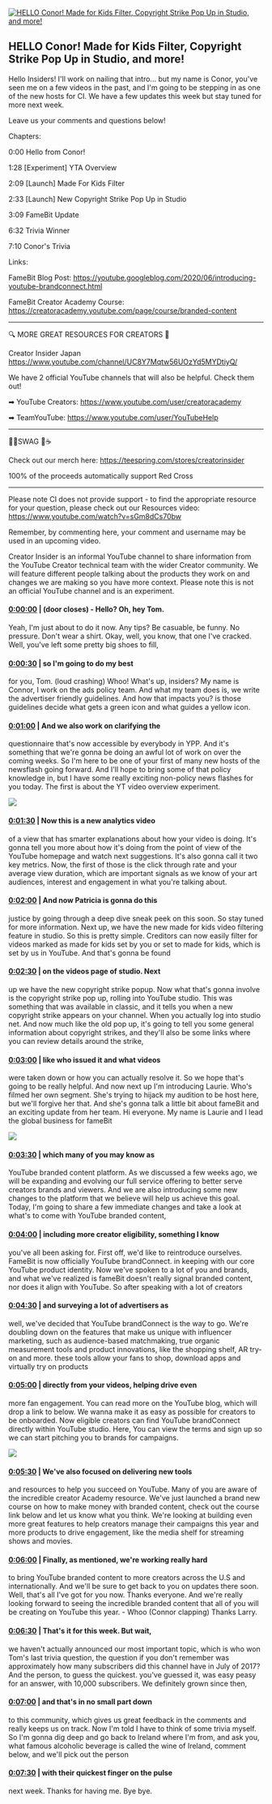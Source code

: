 [![HELLO Conor! Made for Kids Filter, Copyright Strike Pop Up in Studio, and more!](https://i.ytimg.com/vi/5LO3c6WT_4E/maxresdefault.jpg)](https://www.youtube.com/watch?v=5LO3c6WT_4E)

## HELLO Conor! Made for Kids Filter, Copyright Strike Pop Up in Studio, and more!

Hello Insiders! I'll work on nailing that intro... but my name is Conor, you've seen me on a few videos in the past, and I'm going to be stepping in as one of the new hosts for CI. We have a few updates this week but stay tuned for more next week.



Leave us your comments and questions below! 



Chapters:



0:00 Hello from Conor!

1:28 [Experiment] YTA Overview

2:09 [Launch] Made For Kids Filter

2:33 [Launch] New Copyright Strike Pop Up in Studio

3:09 FameBit Update

6:32 Trivia Winner

7:10 Conor's Trivia



Links:

FameBit Blog Post: https://youtube.googleblog.com/2020/06/introducing-youtube-brandconnect.html

FameBit Creator Academy Course: https://creatoracademy.youtube.com/page/course/branded-content

-------------------------------------------



🔍 MORE GREAT RESOURCES FOR CREATORS 🔎



Creator Insider Japan https://www.youtube.com/channel/UC8Y7Mqtw56UOzYd5MYDtiyQ/



We have 2 official YouTube channels that will also be helpful. Check them out! 



➡ YouTube Creators: https://www.youtube.com/user/creatoracademy



➡ TeamYouTube: https://www.youtube.com/user/YouTubeHelp



-------------------------------------------



👕👚SWAG 🎽☕



Check out our merch here: https://teespring.com/stores/creatorinsider



100% of the proceeds automatically support Red Cross



-------------------------------------------

Please note CI does not provide support - to find the appropriate resource for your question, please check out our Resources video: https://www.youtube.com/watch?v=sGm8dCs70bw



Remember, by commenting here, your comment and username may be used in an upcoming video.



Creator Insider is an informal YouTube channel to share information from the YouTube Creator technical team with the wider Creator community. We will feature different people talking about the products they work on and changes we are making so you have more context. Please note this is not an official YouTube channel and is an experiment.



#### [0:00:00](https://www.youtube.com/watch?v=5LO3c6WT_4E&t=0) |  (door closes) - Hello? Oh, hey Tom.

Yeah, I'm just about to do it now. Any tips? Be casuable, be funny. No pressure. Don't wear a shirt. Okay, well, you know, that one I've cracked. Well, you've left some pretty big shoes to fill,  

#### [0:00:30](https://www.youtube.com/watch?v=5LO3c6WT_4E&t=30) |  so I'm going to do my best

for you, Tom. (loud crashing) Whoo! What's up, insiders? My name is Connor, I work on the ads policy team. And what my team does is, we write the advertiser friendly guidelines. And how that impacts you? is those guidelines decide what gets a green icon and what guides a yellow icon.  

#### [0:01:00](https://www.youtube.com/watch?v=5LO3c6WT_4E&t=60) |  And we also work on clarifying the

questionnaire that's now accessible by everybody in YPP. And it's something that we're gonna be doing an awful lot of work on over the coming weeks. So I'm here to be one of your first of many new hosts of the newsflash going forward. And I'll hope to bring some of that policy knowledge in, but I have some really exciting non-policy news flashes for you today. The first is about the YT video overview experiment.  

![](https://i.ytimg.com/vi/5LO3c6WT_4E/maxres1.jpg)



#### [0:01:30](https://www.youtube.com/watch?v=5LO3c6WT_4E&t=90) |  Now this is a new analytics video

of a view that has smarter explanations about how your video is doing. It's gonna tell you more about how it's doing from the point of view of the YouTube homepage and watch next suggestions. It's also gonna call it two key metrics. Now, the first of those is the click through rate and your average view duration, which are important signals as we know of your art audiences, interest and engagement in what you're talking about.  

#### [0:02:00](https://www.youtube.com/watch?v=5LO3c6WT_4E&t=120) |  And now Patricia is gonna do this

justice by going through a deep dive sneak peek on this soon. So stay tuned for more information. Next up, we have the new made for kids video filtering feature in studio. So this is pretty simple. Creditors can now easily filter for videos marked as made for kids set by you or set to made for kids, which is set by us in YouTube. And that's gonna be found  

#### [0:02:30](https://www.youtube.com/watch?v=5LO3c6WT_4E&t=150) |  on the videos page of studio. Next

up we have the new copyright strike popup. Now what that's gonna involve is the copyright strike pop up, rolling into YouTube studio. This was something that was available in classic, and it tells you when a new copyright strike appears on your channel. When you actually log into studio net. And now much like the old pop up, it's going to tell you some general information about copyright strikes, and they'll also be some links where you can review details around the strike,  

#### [0:03:00](https://www.youtube.com/watch?v=5LO3c6WT_4E&t=180) |  like who issued it and what videos

were taken down or how you can actually resolve it. So we hope that's going to be really helpful. And now next up I'm introducing Laurie. Who's filmed her own segment. She's trying to hijack my audition to be host here, but we'll forgive her that. And she's gonna talk a little bit about fameBit and an exciting update from her team. Hi everyone. My name is Laurie and I lead the global business for fameBit  

![](https://i.ytimg.com/vi/5LO3c6WT_4E/maxres2.jpg)



#### [0:03:30](https://www.youtube.com/watch?v=5LO3c6WT_4E&t=210) |  which many of you may know as

YouTube branded content platform. As we discussed a few weeks ago, we will be expanding and evolving our full service offering to better serve creators brands and viewers. And we are also introducing some new changes to the platform that we believe will help us achieve this goal. Today, I'm going to share a few immediate changes and take a look at what's to come with YouTube branded content,  

#### [0:04:00](https://www.youtube.com/watch?v=5LO3c6WT_4E&t=240) |  including more creator eligibility, something I know

you've all been asking for. First off, we'd like to reintroduce ourselves. FameBit is now officially YouTube brandConnect. in keeping with our core YouTube product identity. Now we've spoken to a lot of you and brands, and what we've realized is fameBit doesn't really signal branded content, nor does it align with YouTube. So after speaking with a lot of creators  

#### [0:04:30](https://www.youtube.com/watch?v=5LO3c6WT_4E&t=270) |  and surveying a lot of advertisers as

well, we've decided that YouTube brandConnect is the way to go. We're doubling down on the features that make us unique with influencer marketing, such as audience-based matchmaking, true organic measurement tools and product innovations, like the shopping shelf, AR try-on and more. these tools allow your fans to shop, download apps and virtually try on products  

#### [0:05:00](https://www.youtube.com/watch?v=5LO3c6WT_4E&t=300) |  directly from your videos, helping drive even

more fan engagement. You can read more on the YouTube blog, which will drop a link to below. We wanna make it as easy as possible for creators to be onboarded. Now eligible creators can find YouTube brandConnect directly within YouTube studio. Here, You can view the terms and sign up so we can start pitching you to brands for campaigns.  

![](https://i.ytimg.com/vi/5LO3c6WT_4E/maxres3.jpg)



#### [0:05:30](https://www.youtube.com/watch?v=5LO3c6WT_4E&t=330) |  We've also focused on delivering new tools

and resources to help you succeed on YouTube. Many of you are aware of the incredible creator Academy resource. We've just launched a brand new course on how to make money with branded content, check out the course link below and let us know what you think. We're looking at building even more great features to help creators manage their campaigns this year and more products to drive engagement, like the media shelf for streaming shows and movies.  

#### [0:06:00](https://www.youtube.com/watch?v=5LO3c6WT_4E&t=360) |  Finally, as mentioned, we're working really hard

to bring YouTube branded content to more creators across the U.S and internationally. And we'll be sure to get back to you on updates there soon. Well, that's all I've got for you now. Thanks everyone. And we're really looking forward to seeing the incredible branded content that all of you will be creating on YouTube this year. - Whoo (Connor clapping) Thanks Larry.  

#### [0:06:30](https://www.youtube.com/watch?v=5LO3c6WT_4E&t=390) |  That's it for this week. But wait,

we haven't actually announced our most important topic, which is who won Tom's last trivia question, the question if you don't remember was approximately how many subscribers did this channel have in July of 2017? And the person, to guess the quickest. you've guessed it, was easy peasy for an answer, with 10,000 subscribers. We definitely grown since then,  

#### [0:07:00](https://www.youtube.com/watch?v=5LO3c6WT_4E&t=420) |  and that's in no small part down

to this community, which gives us great feedback in the comments and really keeps us on track. Now I'm told I have to think of some trivia myself. So I'm gonna dig deep and go back to Ireland where I'm from, and ask you, what famous alcoholic beverage is called the wine of Ireland, comment below, and we'll pick out the person  

#### [0:07:30](https://www.youtube.com/watch?v=5LO3c6WT_4E&t=450) |  with their quickest finger on the pulse

next week. Thanks for having me. Bye bye.  